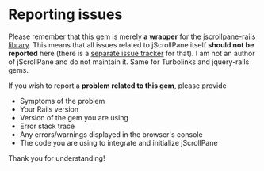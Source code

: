 # Reporting issues

Please remember that this gem is merely **a wrapper** for the [jscrollpane-rails library](https://github.com/vitch/jScrollPane). This means that all issues
related to jScrollPane itself **should not be reported** here (there is a [separate issue tracker](https://github.com/vitch/jScrollPane/issues) for that).
I am not an author of jScrollPane and do not maintain it. Same for Turbolinks and jquery-rails gems.

If you wish to report a **problem related to this gem**, please provide

* Symptoms of the problem
* Your Rails version
* Version of the gem you are using
* Error stack trace
* Any errors/warnings displayed in the browser's console
* The code you are using to integrate and initialize jScrollPane

Thank you for understanding!